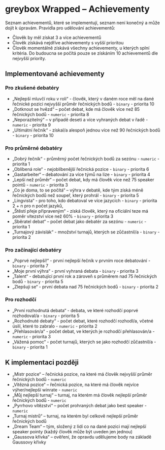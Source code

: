 # greybox Wrapped – Achievementy
Seznam achievementů, které se implementují, seznam není konečný a může dojít k úpravám.
Pravidla pro udělování achievementů:
- Člověk by měl získat 3 a více achievementů
- Člověk získává nejdříve achievementy s vyšší prioritou
- Člověk momentálně získává všechny achievementy, u kterých splní kritéria. Do budoucna se počítá pouze se získáním 10 achievementů dle nejvyšší priority.

## Implementované achievementy
### Pro zkušené debatéry
- „Nejlepší mluvčí roku v roli“ - člověk, který v daném roce měl na dané řečnické pozici nejvyšší průměr řečnických bodů - `binary` - priorita 10
- „Dotknout se hvězd“ – počet debat, kde má člověk více než 85 řečnických bodů - `numeric` - priorita 8
- „Neporazitelný“ – v případě deseti a více vyhraných debat v řadě - `numeric` - priorita 9
- „Ultimátní řečník“ - získal/a alespoň jednou více než 90 řečnických bodů - `binary` - priorita 10

### Pro průměrné debatéry
- „Dobrý řečník“ - průměrný počet řečnických bodů za sezónu - `numeric` - priorita 1
- „Oblíbená role“ - nejoblíbenější řečnická pozice - `binary` - priorita 6
- „Gastarbeiter“ – debatování za více týmů na lize - `binary` - priorita 4
- „Lepší než průměr“ – počet debat, kdy má člověk více než 75 speaker pointů - `numeric` - priorita 3
- „Co je doma, to se počítá“ – výhra v debatě, kde tým získá méně řečnických bodů než soupeř, který prohrál - `binary` - priorita 5
- „Lingvista“ - pro toho, kdo debatoval ve více jazycích - `binary` - priorita 2 + n pro n počet jazyků,
- „Štěstí přeje připraveným“ - získá člověk, který na oficiální teze má poměr vítezství více než 60% - `binary` - priorita 3
- „Sběratel debat“ – počet debat jako debatér za sezónu - `numeric` - priorita 1
- „Turnajový závislák“ - množství turnajů, kterých se zůčastnil/a - `binary` - priorita 2

### Pro začínající debatéry
- „Poprvé nejlepší!“ - první nejlepší řečník v prvním roce debatování - `binary` - priorita 7
- „Moje první výhra“ - první vyhraná debata - `binary` - priorita 3
- „Talent“ - debatující první rok a zároveň s průměrem nad 75 řečnických bodů - `binary` - priorita 5
- „Zlepšuji se“ - první debata nad 75 řečnických bodů - `binary` - priorita 2

### Pro rozhodčí
- „První rozhodnutá debata“ - debata, ve které rozhodčí poprvé rozhodoval/a - `binary` - priorita 5
- „Rozhodnuté debaty“ - počet debat, které rozhodčí rozhodl/a, včetné úsilí, které to zabralo - `numeric` - priorita 2
- „Přehlasován/a“ - počet debat, ve kterých je rozhodčí přehlasován/a - `numeric` - priorita 3
- „Vážená pomoc“ - počet turnajů, kterých se jako rozhodčí zůčastnil/a - `binary` - priorita 1

## K implementaci později
- „Mistr pozice“ – řečnická pozice, na které má člověk nejvyšší průměr řečnických bodů - `numeric`
- „Vítězná pozice“ – řečnická pozice, na které má člověk nejvíce výher/nejlepší winrate - `numeric`
- „Můj nejlepší turnaj“ – turnaj, na kterém má člověk nejlepší průměr řečnických bodů - `numeric`
- „Pyrrhovo vítězství“ – počet prohraných debat jako best speaker - `numeric`
- „Turnaj mistrů“ – turnaj, na kterém byl celkově nejlepší průměr řečnických bodů
- „Dream Team“ – tým, složený z lidí co na dané pozici mají nejlepší speaker pointy (každý člověk může být uveden jen jednou)
- „Gaussova křivka“ – ověření, že opravdu udělujeme body na základě Gaussovy křivky
